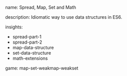 name: Spread, Map, Set and Math

description: Idiomatic way to use data structures in ES6.

insights:
  - spread-part-1
  - spread-part-2
  - map-data-structure
  - set-data-structure
  - math-extensions

game: map-set-weakmap-weakset
 
